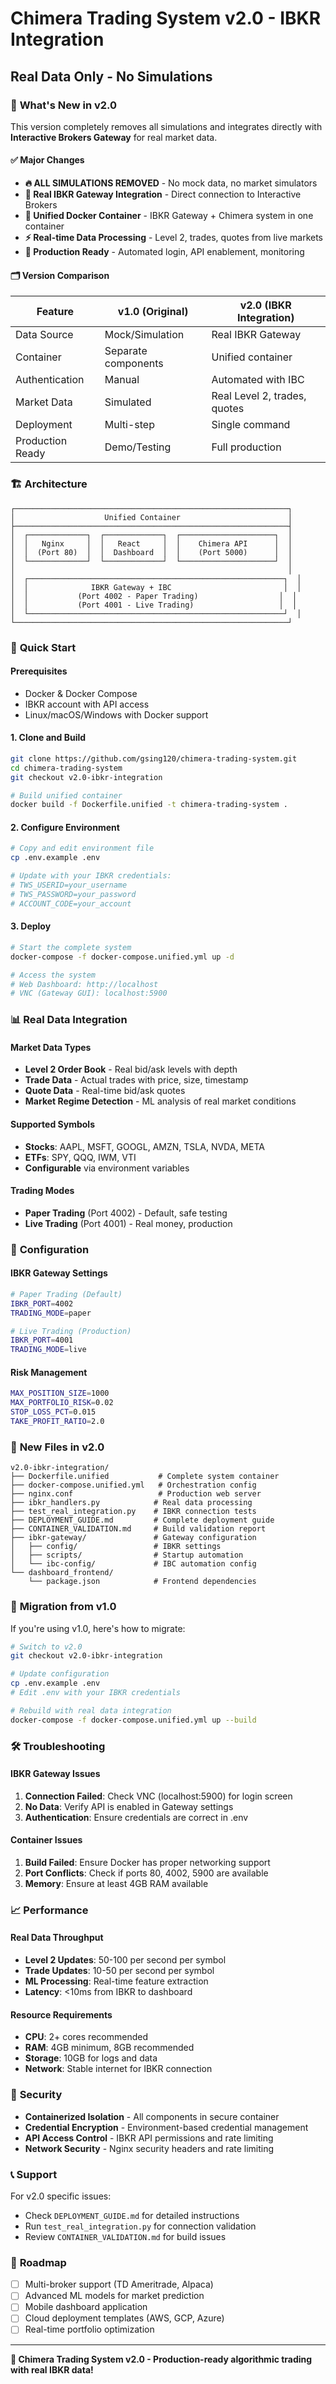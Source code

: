 # Chimera Trading System v2.0 - IBKR Integration
## Real Data Only - No Simulations

### 🚀 **What's New in v2.0**

This version completely removes all simulations and integrates directly with **Interactive Brokers Gateway** for real market data.

#### ✅ **Major Changes**
- **🔥 ALL SIMULATIONS REMOVED** - No mock data, no market simulators
- **🔌 Real IBKR Gateway Integration** - Direct connection to Interactive Brokers
- **🐳 Unified Docker Container** - IBKR Gateway + Chimera system in one container
- **⚡ Real-time Data Processing** - Level 2, trades, quotes from live markets
- **🎯 Production Ready** - Automated login, API enablement, monitoring

#### 🗂️ **Version Comparison**

| Feature | v1.0 (Original) | v2.0 (IBKR Integration) |
|---------|----------------|-------------------------|
| Data Source | Mock/Simulation | Real IBKR Gateway |
| Container | Separate components | Unified container |
| Authentication | Manual | Automated with IBC |
| Market Data | Simulated | Real Level 2, trades, quotes |
| Deployment | Multi-step | Single command |
| Production Ready | Demo/Testing | Full production |

### 🏗️ **Architecture**

```
┌─────────────────────────────────────────────────────────────┐
│                    Unified Container                        │
├─────────────────────────────────────────────────────────────┤
│  ┌─────────────┐  ┌─────────────┐  ┌─────────────────────┐  │
│  │   Nginx     │  │   React     │  │    Chimera API      │  │
│  │  (Port 80)  │  │  Dashboard  │  │    (Port 5000)      │  │
│  └─────────────┘  └─────────────┘  └─────────────────────┘  │
│                                                             │
│  ┌─────────────────────────────────────────────────────────┐  │
│  │              IBKR Gateway + IBC                         │  │
│  │           (Port 4002 - Paper Trading)                  │  │
│  │           (Port 4001 - Live Trading)                   │  │
│  └─────────────────────────────────────────────────────────┘  │
└─────────────────────────────────────────────────────────────┘
```

### 🚀 **Quick Start**

#### Prerequisites
- Docker & Docker Compose
- IBKR account with API access
- Linux/macOS/Windows with Docker support

#### 1. Clone and Build
```bash
git clone https://github.com/gsing120/chimera-trading-system.git
cd chimera-trading-system
git checkout v2.0-ibkr-integration

# Build unified container
docker build -f Dockerfile.unified -t chimera-trading-system .
```

#### 2. Configure Environment
```bash
# Copy and edit environment file
cp .env.example .env

# Update with your IBKR credentials:
# TWS_USERID=your_username
# TWS_PASSWORD=your_password
# ACCOUNT_CODE=your_account
```

#### 3. Deploy
```bash
# Start the complete system
docker-compose -f docker-compose.unified.yml up -d

# Access the system
# Web Dashboard: http://localhost
# VNC (Gateway GUI): localhost:5900
```

### 📊 **Real Data Integration**

#### Market Data Types
- **Level 2 Order Book** - Real bid/ask levels with depth
- **Trade Data** - Actual trades with price, size, timestamp
- **Quote Data** - Real-time bid/ask quotes
- **Market Regime Detection** - ML analysis of real market conditions

#### Supported Symbols
- **Stocks**: AAPL, MSFT, GOOGL, AMZN, TSLA, NVDA, META
- **ETFs**: SPY, QQQ, IWM, VTI
- **Configurable** via environment variables

#### Trading Modes
- **Paper Trading** (Port 4002) - Default, safe testing
- **Live Trading** (Port 4001) - Real money, production

### 🔧 **Configuration**

#### IBKR Gateway Settings
```bash
# Paper Trading (Default)
IBKR_PORT=4002
TRADING_MODE=paper

# Live Trading (Production)
IBKR_PORT=4001
TRADING_MODE=live
```

#### Risk Management
```bash
MAX_POSITION_SIZE=1000
MAX_PORTFOLIO_RISK=0.02
STOP_LOSS_PCT=0.015
TAKE_PROFIT_RATIO=2.0
```

### 📁 **New Files in v2.0**

```
v2.0-ibkr-integration/
├── Dockerfile.unified           # Complete system container
├── docker-compose.unified.yml   # Orchestration config
├── nginx.conf                   # Production web server
├── ibkr_handlers.py            # Real data processing
├── test_real_integration.py    # IBKR connection tests
├── DEPLOYMENT_GUIDE.md         # Complete deployment guide
├── CONTAINER_VALIDATION.md     # Build validation report
├── ibkr-gateway/               # Gateway configuration
│   ├── config/                 # IBKR settings
│   ├── scripts/                # Startup automation
│   └── ibc-config/             # IBC automation config
└── dashboard_frontend/
    └── package.json            # Frontend dependencies
```

### 🔄 **Migration from v1.0**

If you're using v1.0, here's how to migrate:

```bash
# Switch to v2.0
git checkout v2.0-ibkr-integration

# Update configuration
cp .env.example .env
# Edit .env with your IBKR credentials

# Rebuild with real data integration
docker-compose -f docker-compose.unified.yml up --build
```

### 🛠️ **Troubleshooting**

#### IBKR Gateway Issues
1. **Connection Failed**: Check VNC (localhost:5900) for login screen
2. **No Data**: Verify API is enabled in Gateway settings
3. **Authentication**: Ensure credentials are correct in .env

#### Container Issues
1. **Build Failed**: Ensure Docker has proper networking support
2. **Port Conflicts**: Check if ports 80, 4002, 5900 are available
3. **Memory**: Ensure at least 4GB RAM available

### 📈 **Performance**

#### Real Data Throughput
- **Level 2 Updates**: 50-100 per second per symbol
- **Trade Updates**: 10-50 per second per symbol
- **ML Processing**: Real-time feature extraction
- **Latency**: <10ms from IBKR to dashboard

#### Resource Requirements
- **CPU**: 2+ cores recommended
- **RAM**: 4GB minimum, 8GB recommended
- **Storage**: 10GB for logs and data
- **Network**: Stable internet for IBKR connection

### 🔐 **Security**

- **Containerized Isolation** - All components in secure container
- **Credential Encryption** - Environment-based credential management
- **API Access Control** - IBKR API permissions and rate limiting
- **Network Security** - Nginx security headers and rate limiting

### 📞 **Support**

For v2.0 specific issues:
- Check `DEPLOYMENT_GUIDE.md` for detailed instructions
- Run `test_real_integration.py` for connection validation
- Review `CONTAINER_VALIDATION.md` for build issues

### 🎯 **Roadmap**

- [ ] Multi-broker support (TD Ameritrade, Alpaca)
- [ ] Advanced ML models for market prediction
- [ ] Mobile dashboard application
- [ ] Cloud deployment templates (AWS, GCP, Azure)
- [ ] Real-time portfolio optimization

---

**🎉 Chimera Trading System v2.0 - Production-ready algorithmic trading with real IBKR data!**

